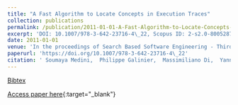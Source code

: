 ```yaml
---
title: "A Fast Algorithm to Locate Concepts in Execution Traces"
collection: publications
permalink: /publication/2011-01-01-A-Fast-Algorithm-to-Locate-Concepts-in-Execution-Traces
excerpt: 'DOI: 10.1007/978-3-642-23716-4\_22, Scopus ID: 2-s2.0-80052876580, Cited by: 8'
date: 2011-01-01
venue: 'In the proceedings of Search Based Software Engineering - Third International Symposium, SSBSE 2011, Szeged, Hungary, September 10-12, 2011. Proceedings'
paperurl: 'https://doi.org/10.1007/978-3-642-23716-4\_22'
citation: ' Soumaya Medini,  Philippe Galinier,  Massimiliano Di,  Yann-Ga&quot;el Gu&apos;eh&apos;eneuc,  Giuliano Antoniol, &quot;A Fast Algorithm to Locate Concepts in Execution Traces.&quot; In the proceedings of Search Based Software Engineering - Third International Symposium, SSBSE 2011, Szeged, Hungary, September 10-12, 2011. Proceedings, 2011.'
---
```

[Bibtex](https://dblp.org/rec/bib/conf/ssbse/MediniGPGA11)

[Access paper here](https://doi.org/10.1007/978-3-642-23716-4\_22){:target="_blank"}
